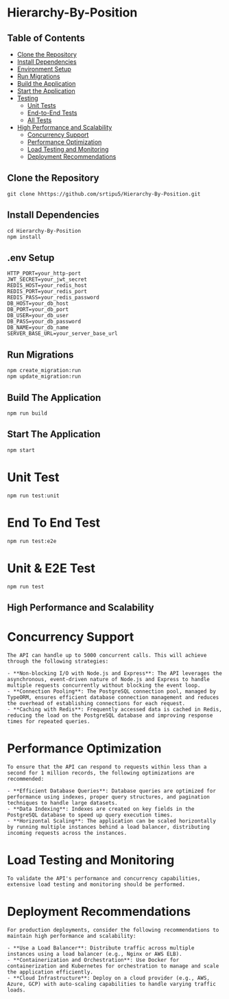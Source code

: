 # Hierarchy-By-Position

## Table of Contents
- [Clone the Repository](#clone-the-repository)
- [Install Dependencies](#install-dependencies)
- [Environment Setup](#environment-setup)
- [Run Migrations](#run-migrations)
- [Build the Application](#build-the-application)
- [Start the Application](#start-the-application)
- [Testing](#testing)
  - [Unit Tests](#unit-tests)
  - [End-to-End Tests](#end-to-end-tests)
  - [All Tests](#all-tests)
- [High Performance and Scalability](#high-performance-and-scalability)
  - [Concurrency Support](#concurrency-support)
  - [Performance Optimization](#performance-optimization)
  - [Load Testing and Monitoring](#load-testing-and-monitoring)
  - [Deployment Recommendations](#deployment-recommendations)

## Clone the Repository

```
git clone hhttps://github.com/srtipu5/Hierarchy-By-Position.git
```

## Install Dependencies

```
cd Hierarchy-By-Position
npm install
```

## .env Setup

```
HTTP_PORT=your_http-port
JWT_SECRET=your_jwt_secret
REDIS_HOST=your_redis_host
REDIS_PORT=your_redis_port
REDIS_PASS=your_redis_password
DB_HOST=your_db_host
DB_PORT=your_db_port
DB_USER=your_db_user
DB_PASS=your_db_password
DB_NAME=your_db_name
SERVER_BASE_URL=your_server_base_url

```

## Run Migrations

```
npm create_migration:run
npm update_migration:run
```

## Build The Application

```
npm run build
```

## Start The Application

```
npm start
```

# Unit Test

```
npm run test:unit
```

# End To End Test

```
npm run test:e2e
```

# Unit & E2E Test

```
npm run test
```

## High Performance and Scalability

# Concurrency Support
```
The API can handle up to 5000 concurrent calls. This will achieve through the following strategies:

- **Non-blocking I/O with Node.js and Express**: The API leverages the asynchronous, event-driven nature of Node.js and Express to handle multiple requests concurrently without blocking the event loop.
- **Connection Pooling**: The PostgreSQL connection pool, managed by TypeORM, ensures efficient database connection management and reduces the overhead of establishing connections for each request.
- **Caching with Redis**: Frequently accessed data is cached in Redis, reducing the load on the PostgreSQL database and improving response times for repeated queries.
```
# Performance Optimization
```
To ensure that the API can respond to requests within less than a second for 1 million records, the following optimizations are recommended:

- **Efficient Database Queries**: Database queries are optimized for performance using indexes, proper query structures, and pagination techniques to handle large datasets.
- **Data Indexing**: Indexes are created on key fields in the PostgreSQL database to speed up query execution times.
- **Horizontal Scaling**: The application can be scaled horizontally by running multiple instances behind a load balancer, distributing incoming requests across the instances.
```
# Load Testing and Monitoring
```
To validate the API's performance and concurrency capabilities, extensive load testing and monitoring should be performed.
```

# Deployment Recommendations
```
For production deployments, consider the following recommendations to maintain high performance and scalability:

- **Use a Load Balancer**: Distribute traffic across multiple instances using a load balancer (e.g., Nginx or AWS ELB).
- **Containerization and Orchestration**: Use Docker for containerization and Kubernetes for orchestration to manage and scale the application efficiently.
- **Cloud Infrastructure**: Deploy on a cloud provider (e.g., AWS, Azure, GCP) with auto-scaling capabilities to handle varying traffic loads.
```

